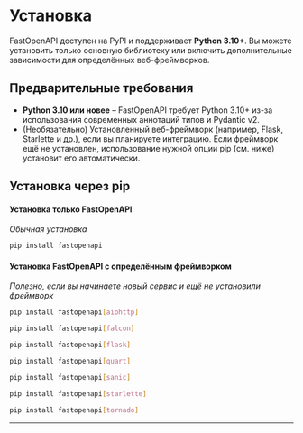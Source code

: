 # Установка

FastOpenAPI доступен на PyPI и поддерживает **Python 3.10+**. Вы можете установить только основную библиотеку или включить дополнительные зависимости для определённых веб-фреймворков.

## Предварительные требования

- **Python 3.10 или новее** – FastOpenAPI требует Python 3.10+ из-за использования современных аннотаций типов и Pydantic v2.
- (Необязательно) Установленный веб-фреймворк (например, Flask, Starlette и др.), если вы планируете интеграцию. Если фреймворк ещё не установлен, использование нужной опции pip (см. ниже) установит его автоматически.

## Установка через pip

#### Установка только FastOpenAPI  
*Обычная установка*
```bash
pip install fastopenapi
```

#### Установка FastOpenAPI с определённым фреймворком  
*Полезно, если вы начинаете новый сервис и ещё не установили фреймворк*
```bash
pip install fastopenapi[aiohttp]
```
```bash
pip install fastopenapi[falcon]
```
```bash
pip install fastopenapi[flask]
```
```bash
pip install fastopenapi[quart]
```
```bash
pip install fastopenapi[sanic]
```
```bash
pip install fastopenapi[starlette]
```
```bash
pip install fastopenapi[tornado]
```

---
